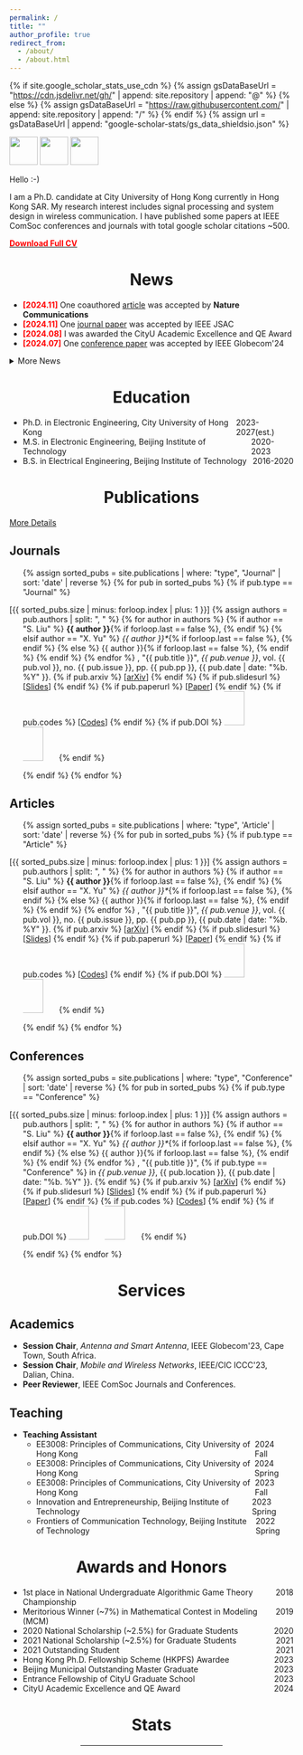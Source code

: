 ```yaml
---
permalink: /
title: ""
author_profile: true
redirect_from: 
  - /about/
  - /about.html
---
```


<style type="text/css">
    h1 {text-align: center}
	h2 {text-align: left}
</style>
<!-- .someClass {
   display: flex;
   justify-content: space-between;
} -->

<style type="text/css">
	.someClass {
		display: flex;
		justify-content: space-between;
	}
</style>

{% if site.google_scholar_stats_use_cdn %}
{% assign gsDataBaseUrl = "https://cdn.jsdelivr.net/gh/" | append: site.repository | append: "@" %}
{% else %}
{% assign gsDataBaseUrl = "https://raw.githubusercontent.com/" | append: site.repository | append: "/" %}
{% endif %}
{% assign url = gsDataBaseUrl | append: "google-scholar-stats/gs_data_shieldsio.json" %}



<img src="https://img.shields.io/github/actions/workflow/status/scliubit/scliubit.github.io/google_citation.yml?branch=main&logo=github" height="50px">
<img src="https://img.shields.io/github/last-commit/scliubit/scliubit.github.io?logo=github" height="50px">
<img src="https://hits.seeyoufarm.com/api/count/incr/badge.svg?url=https%3A%2F%2Fscliubit.github.io&count_bg=%2379C83D&title_bg=%23555555&icon=&icon_color=%23E7E7E7&title=visits&edge_flat=false" height="50px"/>
<br>

Hello :-)

I am a Ph.D. candidate at City University of Hong Kong currently in Hong Kong SAR. My research interest includes signal processing and system design in wireless communication. I have published some papers at IEEE ComSoc conferences and journals with total google scholar citations ~500.

<b><a href="/files/CV_Shicong.pdf" ><font color="#FF0000">Download Full CV</font></a></b>

# News

- <b><font color="#FF0000">[2024.11]</font></b> One coauthored <a href="https://www.nature.com/articles/s41467-024-54168-3" target="_blank">article</a> was accepted by <b>Nature Communications</b>
- <b><font color="#FF0000">[2024.11]</font></b> One <a href="https://arxiv.org/abs/2403.11809" target="_blank">journal paper</a> was accepted by IEEE JSAC
- <b><font color="#FF0000">[2024.08]</font></b> I was awarded the CityU Academic Excellence and QE Award
- <b><font color="#FF0000">[2024.07]</font></b> One <a href="https://arxiv.org/abs/2405.01000" target="_blank">conference paper</a> was accepted by IEEE Globecom'24

<details><summary>More News</summary>
<ul>
<li><b>[2023.10]</b> One <a href="https://arxiv.org/abs/2310.18180" target="_blank">conference paper</a> was accepted by IEEE ICC'23</li>
</ul>
</details>


# Education

- <div class="someClass"><div>Ph.D. in Electronic Engineering, City University of Hong Kong</div><div>2023-2027(est.)</div></div>
- <div class="someClass"><div>M.S. in Electronic Engineering, Beijing Institute of Technology</div><div>2020-2023</div></div>
- <div class="someClass"><div>B.S. in Electrical Engineering, Beijing Institute of Technology</div><div>2016-2020</div></div>


# Publications

<a href="/publications/">More Details</a>

## Journals

<ol class="publications">
{% assign sorted_pubs = site.publications | where: "type", "Journal" | sort: 'date' | reverse %}
{% for pub in sorted_pubs %}
	{% if pub.type == "Journal" %}
	<p style="text-indent: -1.5rem;margin-left: 0rem;">
	<span class="publications-number">[{{ sorted_pubs.size | minus: forloop.index | plus: 1  }}]</span>
	{% assign authors = pub.authors | split: ", " %}
	{% for author in authors %}
		{% if author == "S. Liu" %}
			<strong>{{ author }}</strong>{% if forloop.last == false %}, {% endif %}
		{% elsif author == "X. Yu" %}
			<i>{{ author }}*</i>{% if forloop.last == false %}, {% endif %}
		{% else %}
		  	{{ author }}{% if forloop.last == false %}, {% endif %}
		{% endif %}
	{% endfor %}
	, "{{ pub.title }}", <i>{{ pub.venue }}</i>, vol. {{ pub.vol }}, no. {{ pub.issue }}, pp. {{ pub.pp }}, {{ pub.date | date: "%b. %Y" }}.
	{% if pub.arxiv %}
		[<a href="{{ pub.arxiv }}" target="_blank">arXiv</a>]
	{% endif %}
	{% if pub.slidesurl %}
		[<a href="{{ pub.slidesurl }}" target="_blank">Slides</a>]
	{% endif %}
	{% if pub.paperurl %}
		[<a href="{{ pub.paperurl }}" target="_blank">Paper</a>]
	{% endif %}
	{% if pub.codes %}
		[<a href="{{ pub.codes }}" target="_blank">Codes</a>]
	{% endif %}
	{% if pub.DOI %}
		<a href="https://doi.org/{{ pub.DOI }}" target="_blank"><img src="https://zenodo.org/badge/DOI/{{ pub.DOI }}.svg" height="60px"></a>
		<img src="https://api.juleskreuer.eu/citation-badge.php?doi={{ pub.DOI }}" height="60px">
	{% endif %}
	<br>
  	</p>
	{% endif %}
{% endfor %}
</ol>

## Articles


<ol class="publications">
{% assign sorted_pubs = site.publications | where: "type", 'Article' | sort: 'date' | reverse %}
{% for pub in sorted_pubs %}
	{% if pub.type == "Article" %}
	<p style="text-indent: -1.5rem;margin-left: 0rem;">
	<span class="publications-number">[{{ sorted_pubs.size | minus: forloop.index | plus: 1  }}]</span>
	{% assign authors = pub.authors | split: ", " %}
	{% for author in authors %}
		{% if author == "S. Liu" %}
			<strong>{{ author }}</strong>{% if forloop.last == false %}, {% endif %}
		{% elsif author == "X. Yu" %}
			<i>{{ author }}*</i>{% if forloop.last == false %}, {% endif %}
		{% else %}
		  	{{ author }}{% if forloop.last == false %}, {% endif %}
		{% endif %}
	{% endfor %}
	, "{{ pub.title }}", <i>{{ pub.venue }}</i>, vol. {{ pub.vol }}, no. {{ pub.issue }}, pp. {{ pub.pp }}, {{ pub.date | date: "%b. %Y" }}.
	{% if pub.arxiv %}
		[<a href="{{ pub.arxiv }}" target="_blank">arXiv</a>]
	{% endif %}
	{% if pub.slidesurl %}
		[<a href="{{ pub.slidesurl }}" target="_blank">Slides</a>]
	{% endif %}
	{% if pub.paperurl %}
		[<a href="{{ pub.paperurl }}" target="_blank">Paper</a>]
	{% endif %}
	{% if pub.codes %}
		[<a href="{{ pub.codes }}" target="_blank">Codes</a>]
	{% endif %}
	{% if pub.DOI %}
		<a href="https://doi.org/{{ pub.DOI }}" target="_blank"><img src="https://zenodo.org/badge/DOI/{{ pub.DOI }}.svg" height="60px"></a>
		<img src="https://api.juleskreuer.eu/citation-badge.php?doi={{ pub.DOI }}" height="60px">
	{% endif %}
	<br>
  	</p>
	{% endif %}
{% endfor %}
</ol>

## Conferences

<ol class="publications">
{% assign sorted_pubs = site.publications | where: "type", "Conference" | sort: 'date' | reverse %}
{% for pub in sorted_pubs %}
	{% if pub.type == "Conference" %}
	<p style="text-indent: -1.5rem;margin-left: 0rem;">
    <span class="publications-number">[{{ sorted_pubs.size | minus: forloop.index | plus: 1  }}]</span>
    {% assign authors = pub.authors | split: ", " %}
    {% for author in authors %}
        {% if author == "S. Liu" %}
        	<strong>{{ author }}</strong>{% if forloop.last == false %}, {% endif %}
		{% elsif author == "X. Yu" %}
			<i>{{ author }}*</i>{% if forloop.last == false %}, {% endif %}
        {% else %}
          	{{ author }}{% if forloop.last == false %}, {% endif %}
        {% endif %}
    {% endfor %}
    , "{{ pub.title }}",
	{% if pub.type == "Conference" %}
		in <i>{{ pub.venue }}</i>, {{ pub.location }}, {{ pub.date | date: "%b. %Y" }}.
	{% endif %}
	{% if pub.arxiv %}
		[<a href="{{ pub.arxiv }}" target="_blank">arXiv</a>]
	{% endif %}
	{% if pub.slidesurl %}
		[<a href="{{ pub.slidesurl }}" target="_blank">Slides</a>]
	{% endif %}
	{% if pub.paperurl %}
		[<a href="{{ pub.paperurl }}" target="_blank">Paper</a>]
	{% endif %}
	{% if pub.codes %}
		[<a href="{{ pub.codes }}" target="_blank">Codes</a>]
	{% endif %}
	{% if pub.DOI %}
		<a href="https://doi.org/{{ pub.DOI }}" target="_blank"><img src="https://zenodo.org/badge/DOI/{{ pub.DOI }}.svg" height="60px"></a>
		<img src="https://api.juleskreuer.eu/citation-badge.php?doi={{ pub.DOI }}" height="60px">
	{% endif %}
	<br>
  	</p>
	{% endif %}
{% endfor %}
</ol>

# Services


## Academics

- **Session Chair**, <i>Antenna and Smart Antenna</i>, IEEE Globecom'23, Cape Town, South Africa.
- **Session Chair**, <i>Mobile and Wireless Networks</i>, IEEE/CIC ICCC'23, Dalian, China.
- **Peer Reviewer**, IEEE ComSoc Journals and Conferences.

## Teaching

- **Teaching Assistant**
	- <div class="someClass"><div>EE3008: Principles of Communications, City University of Hong Kong</div><div>2024&nbsp;&nbsp;&nbsp;&nbsp;&nbsp; Fall</div></div>
	- <div class="someClass"><div>EE3008: Principles of Communications, City University of Hong Kong</div><div>2024 Spring</div></div>
	- <div class="someClass"><div>EE3008: Principles of Communications, City University of Hong Kong</div><div>2023&nbsp;&nbsp;&nbsp;&nbsp;&nbsp; Fall</div></div>
	- <div class="someClass"><div>Innovation and Entrepreneurship, Beijing Institute of Technology</div><div>2023 Spring</div></div>
	- <div class="someClass"><div>Frontiers of Communication Technology, Beijing Institute of Technology</div><div>2022 Spring</div></div>

# Awards and Honors

- <div class="someClass"><div>1st place in National Undergraduate Algorithmic Game Theory Championship</div><div>2018</div></div>
- <div class="someClass"><div>Meritorious Winner (~7%) in Mathematical Contest in Modeling (MCM)</div><div>2019</div></div>
- <div class=someClass><div>2020 National Scholarship (~2.5%) for Graduate Students</div><div>2020</div></div>
- <div class=someClass><div>2021 National Scholarship (~2.5%) for Graduate Students</div><div>2021</div></div>
- <div class=someClass><div>2021 Outstanding Student</div><div>2021</div></div>
- <div class=someClass><div>Hong Kong Ph.D. Fellowship Scheme (HKPFS) Awardee</div><div>2023</div></div>
- <div class=someClass><div>Beijing Municipal Outstanding Master Graduate</div><div>2023</div></div>
- <div class=someClass><div>Entrance Fellowship of CityU Graduate School</div><div>2023</div></div>
- <div class=someClass><div>CityU Academic Excellence and QE Award</div><div>2024</div></div>



# Stats
<hr>
<style>
    .center {
        text-align: center;
    }
    hr {
        width: 50%; /* Adjust width as needed */
        margin: 0 auto; /* Center the hr */
    }
</style>

<!-- <div class='center'>
<h5>STAT</h5>
<script type="text/javascript"
    src="//rf.revolvermaps.com/0/0/8.js?i=5sp8fsqa9x1&amp;m=7&amp;c=ff0000&amp;cr1=ffffff&amp;f=georgia&amp;l=33&amp;s=200"
    async="async">
</script> -->

<!-- </div> -->
 <!-- <a href='https://www.krankenversicherungsvergleich.at/'>Krankenversicherungen</a> <script type='text/javascript' src='https://www.freevisitorcounters.com/auth.php?id=af7b5a34ef7ad33fde457d02943c0af515836844'></script> -->
<!-- <script type="text/javascript" src="https://www.freevisitorcounters.com/en/home/counter/1261609/t/3"></script> -->

